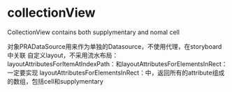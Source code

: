 # collectionView
CollectionView contains both supplymentary and nomal cell

对象PRADataSource用来作为单独的Datasource，不使用代理，在storyboard中关联
自定义layout，不采用流水布局：
  layoutAttributesForItemAtIndexPath：和layoutAttributesForElementsInRect：一定要实现
  layoutAttributesForElementsInRect：中，返回所有的attribute组成的数组，包括cell和supplymentary
  
